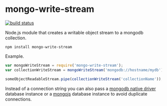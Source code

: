 mongo-write-stream
==================

[![build status](https://secure.travis-ci.org/sorribas/mongo-write-stream.png)](http://travis-ci.org/sorribas/mongo-write-stream)

Node.js module that creates a writable object stream to a mongodb collection.

```
npm install mongo-write-stream
```

Example.

```js
var mongoWriteStream = require('mongo-write-stream');
var collectionWriteStream = mongoWriteStream('mongodb://hostname/mydb');

someObjectReadableStream.pipe(collectionWriteStream('collectionName'));
```

Instead of a connection string you can also pass a [mongodb native driver](https://github.com/mongodb/node-mongodb-native)
database instance or a [mongojs](https://github.com/mafintosh/mongojs) database instance to avoid duplicate connections.
